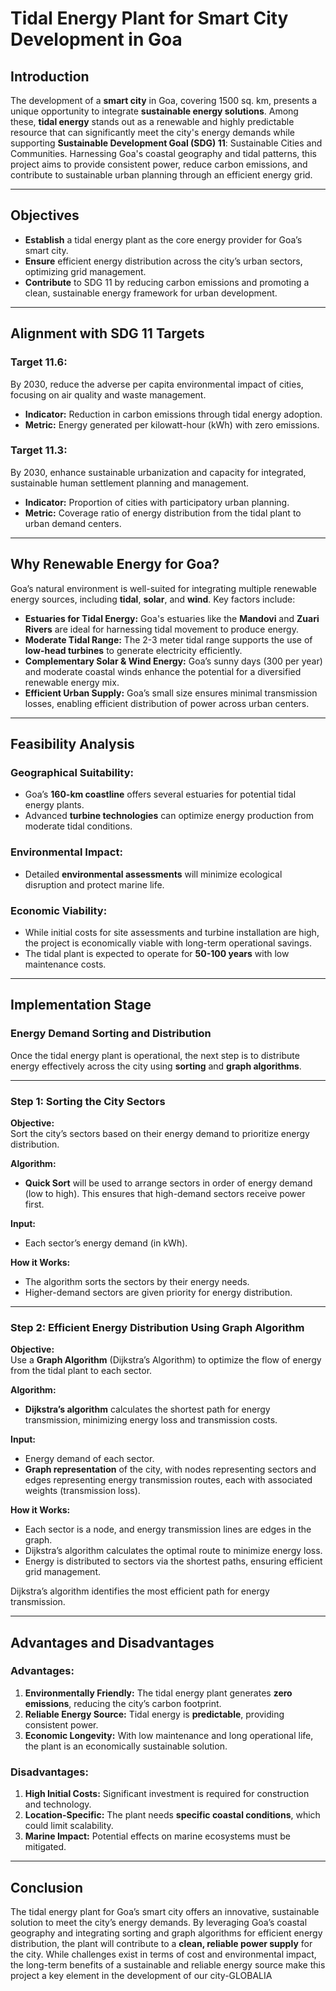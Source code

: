 # Tidal Energy Plant for Smart City Development in Goa

## Introduction

The development of a **smart city** in Goa, covering 1500 sq. km, presents a unique opportunity to integrate **sustainable energy solutions**. Among these, **tidal energy** stands out as a renewable and highly predictable resource that can significantly meet the city's energy demands while supporting **Sustainable Development Goal (SDG) 11**: Sustainable Cities and Communities. Harnessing Goa's coastal geography and tidal patterns, this project aims to provide consistent power, reduce carbon emissions, and contribute to sustainable urban planning through an efficient energy grid.

---

## Objectives

- **Establish** a tidal energy plant as the core energy provider for Goa’s smart city.
- **Ensure** efficient energy distribution across the city’s urban sectors, optimizing grid management.
- **Contribute** to SDG 11 by reducing carbon emissions and promoting a clean, sustainable energy framework for urban development.

---

## Alignment with SDG 11 Targets

### Target 11.6:  
By 2030, reduce the adverse per capita environmental impact of cities, focusing on air quality and waste management.  

- **Indicator:** Reduction in carbon emissions through tidal energy adoption.  
- **Metric:** Energy generated per kilowatt-hour (kWh) with zero emissions.

### Target 11.3:  
By 2030, enhance sustainable urbanization and capacity for integrated, sustainable human settlement planning and management.  

- **Indicator:** Proportion of cities with participatory urban planning.  
- **Metric:** Coverage ratio of energy distribution from the tidal plant to urban demand centers.

---

## Why Renewable Energy for Goa?

Goa’s natural environment is well-suited for integrating multiple renewable energy sources, including **tidal**, **solar**, and **wind**. Key factors include:

- **Estuaries for Tidal Energy:** Goa's estuaries like the **Mandovi** and **Zuari Rivers** are ideal for harnessing tidal movement to produce energy.
- **Moderate Tidal Range:** The 2-3 meter tidal range supports the use of **low-head turbines** to generate electricity efficiently.
- **Complementary Solar & Wind Energy:** Goa’s sunny days (300 per year) and moderate coastal winds enhance the potential for a diversified renewable energy mix.
- **Efficient Urban Supply:** Goa’s small size ensures minimal transmission losses, enabling efficient distribution of power across urban centers.

---

## Feasibility Analysis

### Geographical Suitability:
- Goa’s **160-km coastline** offers several estuaries for potential tidal energy plants.
- Advanced **turbine technologies** can optimize energy production from moderate tidal conditions.

### Environmental Impact:
- Detailed **environmental assessments** will minimize ecological disruption and protect marine life.

### Economic Viability:
- While initial costs for site assessments and turbine installation are high, the project is economically viable with long-term operational savings.
- The tidal plant is expected to operate for **50-100 years** with low maintenance costs.

---

## Implementation Stage

### Energy Demand Sorting and Distribution

Once the tidal energy plant is operational, the next step is to distribute energy effectively across the city using **sorting** and **graph algorithms**.

---

### Step 1: Sorting the City Sectors

**Objective:**  
Sort the city’s sectors based on their energy demand to prioritize energy distribution.

**Algorithm:**  
- **Quick Sort** will be used to arrange sectors in order of energy demand (low to high). This ensures that high-demand sectors receive power first.

**Input:**  
- Each sector’s energy demand (in kWh).

**How it Works:**  
- The algorithm sorts the sectors by their energy needs.
- Higher-demand sectors are given priority for energy distribution.

---

### Step 2: Efficient Energy Distribution Using Graph Algorithm

**Objective:**  
Use a **Graph Algorithm** (Dijkstra’s Algorithm) to optimize the flow of energy from the tidal plant to each sector.

**Algorithm:**  
- **Dijkstra’s algorithm** calculates the shortest path for energy transmission, minimizing energy loss and transmission costs.

**Input:**  
- Energy demand of each sector.
- **Graph representation** of the city, with nodes representing sectors and edges representing energy transmission routes, each with associated weights (transmission loss).

**How it Works:**  
- Each sector is a node, and energy transmission lines are edges in the graph.
- Dijkstra’s algorithm calculates the optimal route to minimize energy loss.
- Energy is distributed to sectors via the shortest paths, ensuring efficient grid management.


Dijkstra’s algorithm identifies the most efficient path for energy transmission.

---

## Advantages and Disadvantages

### Advantages:
1. **Environmentally Friendly:** The tidal energy plant generates **zero emissions**, reducing the city’s carbon footprint.
2. **Reliable Energy Source:** Tidal energy is **predictable**, providing consistent power.
3. **Economic Longevity:** With low maintenance and long operational life, the plant is an economically sustainable solution.

### Disadvantages:
1. **High Initial Costs:** Significant investment is required for construction and technology.
2. **Location-Specific:** The plant needs **specific coastal conditions**, which could limit scalability.
3. **Marine Impact:** Potential effects on marine ecosystems must be mitigated.

---

## Conclusion

The tidal energy plant for Goa’s smart city offers an innovative, sustainable solution to meet the city’s energy demands. By leveraging Goa’s coastal geography and integrating sorting and graph algorithms for efficient energy distribution, the plant will contribute to a **clean, reliable power supply** for the city. While challenges exist in terms of cost and environmental impact, the long-term benefits of a sustainable and reliable energy source make this project a key element in the development of our city-GLOBALIA
